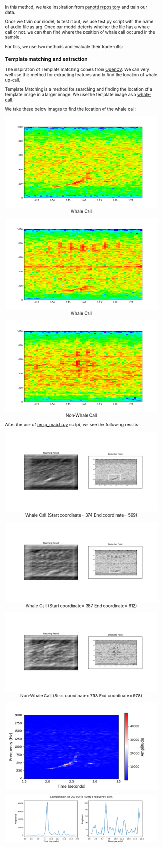 In this method, we take inspiration from [panotti repository](https://github.com/drscotthawley/panotti) and train our data.

Once we train our model, to test it out, we use test.py script with the name of audio file as arg.
Once our model detects whether the file has a whale call or not, we can then find where the position of whale call occured in the sample.

For this, we use two methods and evaluate their trade-offs:

### Template matching and extraction:
The inspiration of Template matching comes from [OpenCV](https://opencv-python-tutroals.readthedocs.io/en/latest/py_tutorials/py_imgproc/py_template_matching/py_template_matching.html). We can very well use this method for extracting features and to find the location of whale up-call.

Template Matching is a method for searching and finding the location of a template image in a larger image. We use the template image as a [whale-call](https://github.com/ZER-0-NE/OrcaCNN-Demo/blob/master/Method_1/assets/whale_template.png).

We take these below images to find the location of the whale call:


<p align="center">
  <img  src=assets/whale1.png/>
  Whale Call
</p>


<p align="center">
  <img  src=assets/whale2.png/>
  Whale Call
</p>


<p align="center">
  <img  src=assets/nonwhale1.png/>
  Non-Whale Call
</p>


After the use of [temp_match.py](https://github.com/ZER-0-NE/OrcaCNN-Demo/blob/master/Method_1/temp_match.py.py) script, we see the following results:


<p align="center">
  <img  src=assets/Figure1.png/>
  Whale Call (Start coordinate= 374 End coordinate= 599)
</p>

<p align="center">
  <img  src=assets/Figure_1.png/>
  Whale Call (Start coordinate= 387 End coordinate= 612)
</p>

<p align="center">
  <img  src=assets/Figure_2.png/>
 Non-Whale Call (Start coordinate= 753 End coordinate= 978)
</p>



![](assets/Fig2.png)

![](assets/Fig3.png)



